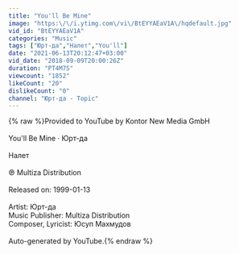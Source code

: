 ```yaml
---
title: "You'll Be Mine"
image: "https:\/\/i.ytimg.com\/vi\/BtEYYAEaV1A\/hqdefault.jpg"
vid_id: "BtEYYAEaV1A"
categories: "Music"
tags: ["Юрт-да","Налет","You'll"]
date: "2021-06-13T20:12:47+03:00"
vid_date: "2018-09-09T20:00:26Z"
duration: "PT4M7S"
viewcount: "1852"
likeCount: "20"
dislikeCount: "0"
channel: "Юрт-да - Topic"
---
```

{% raw %}Provided to YouTube by Kontor New Media GmbH<br /><br />You'll Be Mine · Юрт-да<br /><br />Налет<br /><br />℗ Multiza Distribution<br /><br />Released on: 1999-01-13<br /><br />Artist: Юрт-да<br />Music  Publisher: Multiza Distribution<br />Composer, Lyricist: Юсуп Махмудов<br /><br />Auto-generated by YouTube.{% endraw %}
